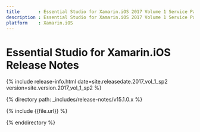 ```yaml
---
title       : Essential Studio for Xamarin.iOS 2017 Volume 1 Service Pack 2 Release Notes
description : Essential Studio for Xamarin.iOS 2017 Volume 1 Service Pack 2 Release Notes
platform    : Xamarin.iOS
---
```


# Essential Studio for Xamarin.iOS Release Notes

{% include release-info.html date=site.releasedate.2017_vol_1_sp2 version=site.version.2017_vol_1_sp2 %} 

{% directory path: _includes/release-notes/v15.1.0.x %}

{% include {{file.url}} %}

{% enddirectory %}